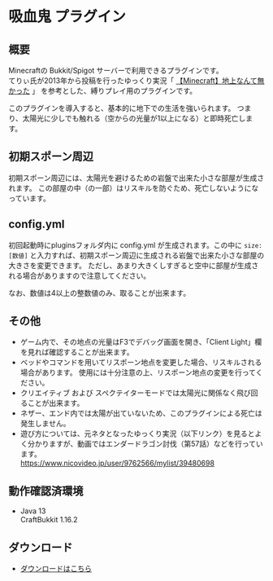 # 吸血鬼 プラグイン
## 概要
Minecraftの Bukkit/Spigot サーバーで利用できるプラグインです。  
てりぃ氏が2013年から投稿を行ったゆっくり実況「 [【Minecraft】地上なんて無かった](https://www.nicovideo.jp/user/9762566/mylist/39480698) 」
を参考とした、縛りプレイ用のプラグインです。

このプラグインを導入すると、基本的に地下での生活を強いられます。
つまり、太陽光に少しでも触れる（空からの光量が1以上になる）と即時死亡します。

## 初期スポーン周辺
初期スポーン周辺には、太陽光を避けるための岩盤で出来た小さな部屋が生成されます。
この部屋の中（の一部）はリスキルを防ぐため、死亡しないようになっています。

## config.yml
初回起動時にpluginsフォルダ内に config.yml が生成されます。この中に `size: [数値]`
と入力すれば、初期スポーン周辺に生成される岩盤で出来た小さな部屋の大きさを変更できます。
ただし、あまり大きくしすぎると空中に部屋が生成される場合がありますので注意してください。

なお、数値は4以上の整数値のみ、取ることが出来ます。

## その他
- ゲーム内で、その地点の光量はF3でデバッグ画面を開き、「Client Light」欄を見れば確認することが出来ます。
- ベッドやコマンドを用いてリスポーン地点を変更した場合、リスキルされる場合があります。
使用には十分注意の上、リスポーン地点の変更を行ってください。
- クリエイティブ および スペクテイターモードでは太陽光に関係なく飛び回ることが出来ます。
- ネザー、エンド内では太陽が出ていないため、このプラグインによる死亡は発生しません。
- 遊び方については、元ネタとなったゆっくり実況（以下リンク）を見るとよく分かりますが、動画ではエンダードラゴン討伐（第57話）などを行っています。  
https://www.nicovideo.jp/user/9762566/mylist/39480698

## 動作確認済環境
- Java 13  
CraftBukkit 1.16.2

## ダウンロード
- [ ダウンロードはこちら ](https://github.com/kasumi-29/Only_Underground/releases/tag/v2.0.0)